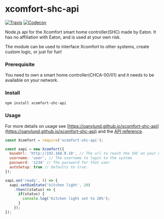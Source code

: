 # xcomfort-shc-api

[![Travis](https://img.shields.io/travis/oanylund/xcomfort-shc-api.svg?style=flat-square)](https://travis-ci.org/oanylund/xcomfort-shc-api)
[![Codecov](https://img.shields.io/codecov/c/github/oanylund/xcomfort-shc-api.svg?style=flat-square)](https://codecov.io/github/oanylund/xcomfort-shc-api)

Node.js api for the Xcomfort smart home controller(SHC)
made by Eaton. It has no affiliation with Eaton, and is used at your own risk.

The module can be used to interface Xcomfort to other systems,
create custom logic, or just for fun!

### Prerequisite
You need to own a smart home controller(CHCA-00/01)
and it needs to be available on your network.

### Install
```bash
npm install xcomfort-shc-api
```

### Usage
For more details on usage see [https://oanylund.github.io/xcomfort-shc-api](https://oanylund.github.io/xcomfort-shc-api)
 and the [API reference](API.md).
```js
const Xcomfort = require('xcomfort-shc-api');

const xapi = new Xcomfort({
  baseUrl: 'http://192.168.0.10', // The url to reach the SHC on your network
  username: 'user', // The username to login to the system
  password: '1234' // The password for that user
  autoSetup: true // Defaults to true.
});

xapi.on('ready', () => {
  xapi.setDimState('kitchen light', 20)
    .then((status) => {
      if(status) {
        console.log('Kitchen light set to 20%');
      }
    });
});
```
